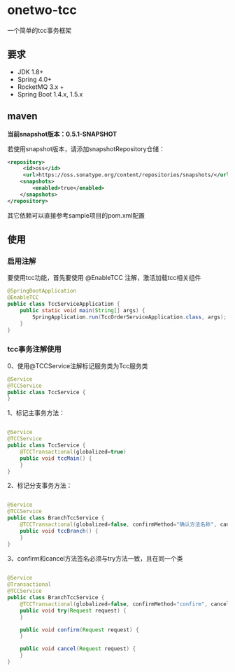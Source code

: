 # onetwo-tcc
一个简单的tcc事务框架

## 要求
- JDK 1.8+
- Spring 4.0+
- RocketMQ 3.x + 
- Spring Boot 1.4.x, 1.5.x



## maven

**当前snapshot版本：0.5.1-SNAPSHOT**

若使用snapshot版本，请添加snapshotRepository仓储：

```xml
<repository>
     <id>oss</id>
     <url>https://oss.sonatype.org/content/repositories/snapshots/</url>
    <snapshots>
        <enabled>true</enabled>
    </snapshots>
</repository>   
```



其它依赖可以直接参考sample项目的pom.xml配置




## 使用

### 启用注解
要使用tcc功能，首先要使用 @EnableTCC 注解，激活加载tcc相关组件

```Java
@SpringBootApplication
@EnableTCC
public class TccServiceApplication {
	public static void main(String[] args) {
		SpringApplication.run(TccOrderServiceApplication.class, args);
	}
}
```



###  tcc事务注解使用

0、使用@TCCService注解标记服务类为Tcc服务类

```Java
@Service
@TCCService
public class TccService {
}
```



1、标记主事务方法：

```Java

@Service
@TCCService
public class TccService {
    @TCCTransactional(globalized=true)
    public void tccMain() {
    }
}
```

2、标记分支事务方法：

```java

@Service
@TCCService
public class BranchTccService {
    @TCCTransactional(globalized=false, confirmMethod="确认方法名称", cancelMethod="取消方法名称")
    public void tccBranch() {
    }
}
```

3、confirm和cancel方法签名必须与try方法一致，且在同一个类

```Java
	
@Service
@Transactional
@TCCService
public class BranchTccService {
    @TCCTransactional(globalized=false, confirmMethod="confirm", cancelMethod="cancel")
    public void try(Request request) {
    }

    public void confirm(Request request) {
    }

    public void cancel(Request request) {
    }
}
```





